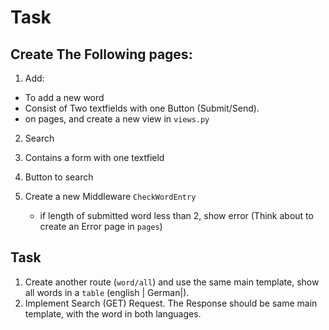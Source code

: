# Task

## Create The Following pages:

1. Add: 

-   To add a new word
-   Consist of Two textfields with one Button (Submit/Send).
-   on pages, and create a new view in `views.py`

2. Search

1.  Contains a form with one textfield
2.  Button to search

3. Create a new Middleware `CheckWordEntry`
    - if length of submitted word less than 2, show error (Think about to create an Error page in `pages`)

## Task 
1. Create another route (`word/all`) and use the same main template, show all words in a `table` (english | German|).
2. Implement Search (GET) Request. The Response should be same main template, with the word in both languages.   